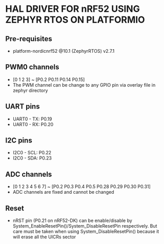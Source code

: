 # HAL DRIVER FOR nRF52 USING ZEPHYR RTOS ON PLATFORMIO

## Pre-requisites
- platform-nordicnrf52 @10.1 (ZephyrRTOS) v2.7.1

## PWM0 channels 
- [0 1 2 3] ~ [P0.2 P0.11 P0.14 P0.15] 
- The PWM channel can be change to any GPIO pin via overlay file in zephyr directory

## UART pins
- UART0 - TX: P0.19 
- UART0 - RX: P0.20

## I2C pins
- I2C0 - SCL: P0.22
- I2C0 - SDA: P0.23

## ADC channels 
- [0 1 2 3 4 5 6 7] ~ [P0.2 P0.3 P0.4 P0.5 P0.28 P0.29 P0.30 P0.31] 
- ADC channels are fixed and cannot be changed

## Reset
- nRST pin (P0.21 on nRF52-DK) can be enable/disable by System_EnableResetPin()/System_DisableResetPin respectively. But care must be taken when using System_DisableResetPin() because it will erase all the UICRs sector